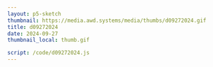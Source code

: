```yaml
---
layout: p5-sketch
thumbnail: https://media.awd.systems/media/thumbs/d09272024.gif
title: d09272024
date: 2024-09-27
thumbnail_local: thumb.gif

script: /code/d09272024.js
---
```

